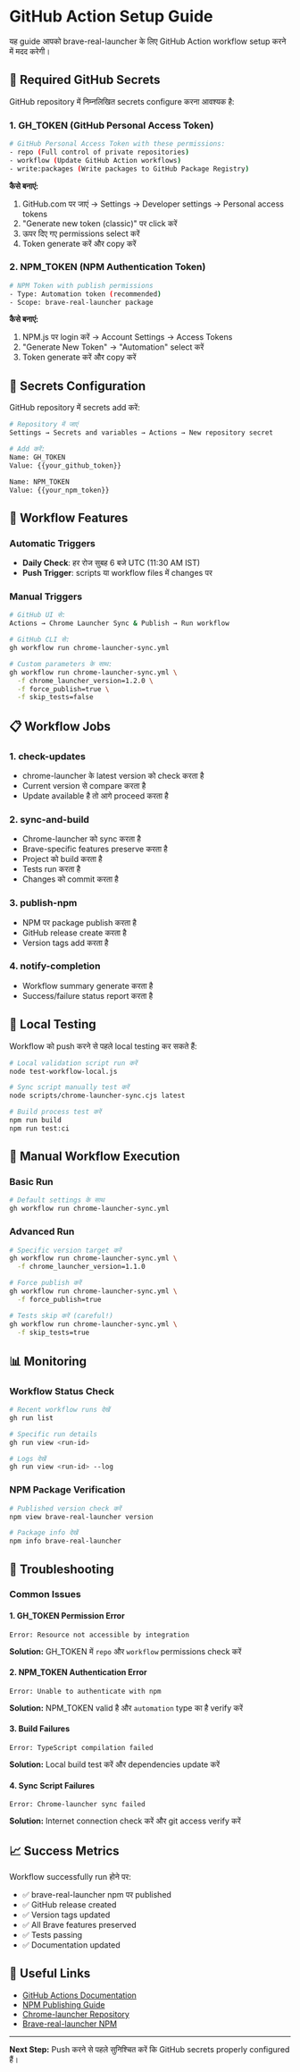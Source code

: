 # GitHub Action Setup Guide

यह guide आपको brave-real-launcher के लिए GitHub Action workflow setup करने में मदद करेगी।

## 🔑 Required GitHub Secrets

GitHub repository में निम्नलिखित secrets configure करना आवश्यक है:

### 1. GH_TOKEN (GitHub Personal Access Token)

```bash
# GitHub Personal Access Token with these permissions:
- repo (Full control of private repositories)
- workflow (Update GitHub Action workflows)
- write:packages (Write packages to GitHub Package Registry)
```

**कैसे बनाएं:**
1. GitHub.com पर जाएं → Settings → Developer settings → Personal access tokens
2. "Generate new token (classic)" पर click करें
3. ऊपर दिए गए permissions select करें
4. Token generate करें और copy करें

### 2. NPM_TOKEN (NPM Authentication Token)

```bash
# NPM Token with publish permissions
- Type: Automation token (recommended)
- Scope: brave-real-launcher package
```

**कैसे बनाएं:**
1. NPM.js पर login करें → Account Settings → Access Tokens
2. "Generate New Token" → "Automation" select करें
3. Token generate करें और copy करें

## 📝 Secrets Configuration

GitHub repository में secrets add करें:

```bash
# Repository में जाएं
Settings → Secrets and variables → Actions → New repository secret

# Add करें:
Name: GH_TOKEN
Value: {{your_github_token}}

Name: NPM_TOKEN  
Value: {{your_npm_token}}
```

## 🚀 Workflow Features

### Automatic Triggers
- **Daily Check**: हर रोज सुबह 6 बजे UTC (11:30 AM IST)
- **Push Trigger**: scripts या workflow files में changes पर

### Manual Triggers
```bash
# GitHub UI से:
Actions → Chrome Launcher Sync & Publish → Run workflow

# GitHub CLI से:
gh workflow run chrome-launcher-sync.yml

# Custom parameters के साथ:
gh workflow run chrome-launcher-sync.yml \
  -f chrome_launcher_version=1.2.0 \
  -f force_publish=true \
  -f skip_tests=false
```

## 📋 Workflow Jobs

### 1. check-updates
- chrome-launcher के latest version को check करता है
- Current version से compare करता है
- Update available है तो आगे proceed करता है

### 2. sync-and-build
- Chrome-launcher को sync करता है
- Brave-specific features preserve करता है
- Project को build करता है
- Tests run करता है
- Changes को commit करता है

### 3. publish-npm
- NPM पर package publish करता है
- GitHub release create करता है
- Version tags add करता है

### 4. notify-completion
- Workflow summary generate करता है
- Success/failure status report करता है

## 🔧 Local Testing

Workflow को push करने से पहले local testing कर सकते हैं:

```bash
# Local validation script run करें
node test-workflow-local.js

# Sync script manually test करें
node scripts/chrome-launcher-sync.cjs latest

# Build process test करें
npm run build
npm run test:ci
```

## 🎯 Manual Workflow Execution

### Basic Run
```bash
# Default settings के साथ
gh workflow run chrome-launcher-sync.yml
```

### Advanced Run
```bash
# Specific version target करें
gh workflow run chrome-launcher-sync.yml \
  -f chrome_launcher_version=1.1.0

# Force publish करें
gh workflow run chrome-launcher-sync.yml \
  -f force_publish=true

# Tests skip करें (careful!)
gh workflow run chrome-launcher-sync.yml \
  -f skip_tests=true
```

## 📊 Monitoring

### Workflow Status Check
```bash
# Recent workflow runs देखें
gh run list

# Specific run details
gh run view <run-id>

# Logs देखें
gh run view <run-id> --log
```

### NPM Package Verification
```bash
# Published version check करें
npm view brave-real-launcher version

# Package info देखें
npm info brave-real-launcher
```

## 🚨 Troubleshooting

### Common Issues

#### 1. GH_TOKEN Permission Error
```
Error: Resource not accessible by integration
```
**Solution:** GH_TOKEN में `repo` और `workflow` permissions check करें

#### 2. NPM_TOKEN Authentication Error
```
Error: Unable to authenticate with npm
```
**Solution:** NPM_TOKEN valid है और `automation` type का है verify करें

#### 3. Build Failures
```
Error: TypeScript compilation failed
```
**Solution:** Local build test करें और dependencies update करें

#### 4. Sync Script Failures
```
Error: Chrome-launcher sync failed
```
**Solution:** Internet connection check करें और git access verify करें

## 📈 Success Metrics

Workflow successfully run होने पर:
- ✅ brave-real-launcher npm पर published
- ✅ GitHub release created
- ✅ Version tags updated
- ✅ All Brave features preserved
- ✅ Tests passing
- ✅ Documentation updated

## 🔗 Useful Links

- [GitHub Actions Documentation](https://docs.github.com/en/actions)
- [NPM Publishing Guide](https://docs.npmjs.com/packages-and-modules/contributing-packages-to-the-registry)
- [Chrome-launcher Repository](https://github.com/GoogleChrome/chrome-launcher)
- [Brave-real-launcher NPM](https://www.npmjs.com/package/brave-real-launcher)

---

**Next Step:** Push करने से पहले सुनिश्चित करें कि GitHub secrets properly configured हैं।